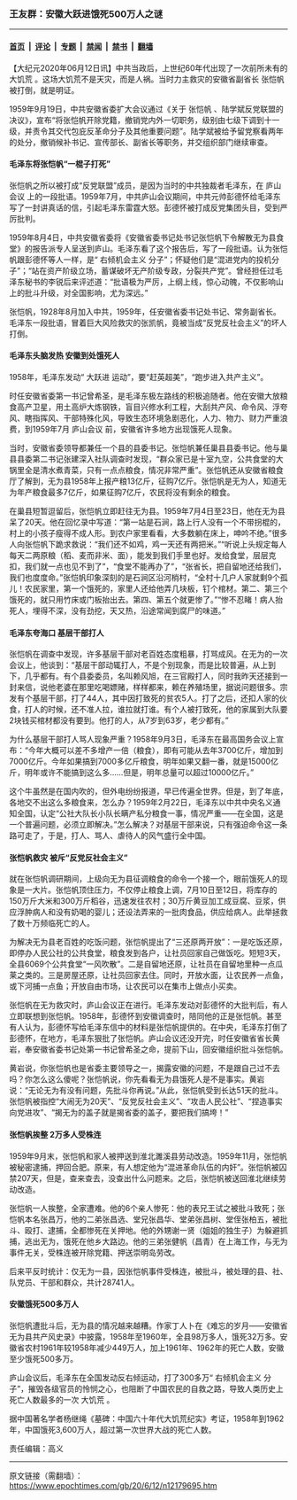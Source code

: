 ### 王友群：安徽大跃进饿死500万人之谜

---

#### [首页](../../../..?n12179695) &nbsp;|&nbsp; [评论](../../../../../epoch-comment?n12179695) &nbsp;|&nbsp; [专题](../../../../../epoch-special?n12179695) &nbsp;|&nbsp; [禁闻](../../../../../epoch-news?n12179695) &nbsp;|&nbsp; [禁书](../../../../../books?n12179695) &nbsp;|&nbsp; [翻墙](https://github.com/gfw-breaker/nogfw/blob/master/README.md?n12179695)


<div class="post_content" id="artbody" itemprop="articleBody">
 <!-- article content begin -->
 <p>
  【大纪元2020年06月12日讯】中共当政后，上世纪60年代出现了一次前所未有的
  <ok href="https://www.epochtimes.com/gb/tag/%E5%A4%A7%E9%A5%A5%E8%8D%92.html">
   大饥荒
  </ok>
  。这场大饥荒不是天灾，而是人祸。当时力主救灾的安徽省副省长
  <ok href="https://www.epochtimes.com/gb/tag/%E5%BC%A0%E6%81%BA%E5%B8%86.html">
   张恺帆
  </ok>
  被打倒，就是明证。
 </p>
 <p>
  1959年9月19日，中共安徽省委扩大会议通过《关于
  <ok href="https://www.epochtimes.com/gb/tag/%E5%BC%A0%E6%81%BA%E5%B8%86.html">
   张恺帆
  </ok>
  、陆学斌反党联盟的决议》，宣布“将张恺帆开除党籍，撤销党内外一切职务，级别由七级下调到十一级，并责令其交代包庇反革命分子及其他重要问题”。陆学斌被给予留党察看两年的处分，撤销候补书记、宣传部长、副省长等职务，并交组织部门继续审查。
 </p>
 <h4>
  毛泽东将张恺帆“一棍子打死”
 </h4>
 <p>
  张恺帆之所以被打成“反党联盟”成员，是因为当时的中共独裁者毛泽东，在
  <ok href="https://www.epochtimes.com/gb/tag/%E5%BA%90%E5%B1%B1%E4%BC%9A%E8%AE%AE.html">
   庐山会议
  </ok>
  上的一段批语。1959年7月，中共庐山会议期间，中共元帅彭德怀给毛泽东写了一封讲真话的信，引起毛泽东雷霆大怒。彭德怀被打成反党集团头目，受到严厉批判。
 </p>
 <p>
  1959年8月4日，中共安徽省委将《安徽省委书记处书记张恺帆下令解散无为县食堂》的报告派专人呈送到庐山。毛泽东看了这个报告后，写了一段批语。认为张恺帆跟彭德怀等人一样，是“
  <ok href="https://www.epochtimes.com/gb/tag/%E5%8F%B3%E5%80%BE%E6%9C%BA%E4%BC%9A%E4%B8%BB%E4%B9%89.html">
   右倾机会主义
  </ok>
  分子”；怀疑他们是“混进党内的投机分子”；“站在资产阶级立场，蓄谋破坏无产阶级专政，分裂共产党”。曾经担任过毛泽东秘书的李锐后来评述道：“批语极为严厉，上纲上线，惊心动魄，不仅影响山上的批斗升级，对全国影响，尤为深远。”
 </p>
 <p>
  张恺帆，1928年8月加入中共，1959年，任安徽省委书记处书记、常务副省长。毛泽东一段批语，冒着巨大风险救灾的张凯帆，竟被当成“反党反社会主义”的坏人打倒。
 </p>
 <h4>
  毛泽东头脑发热 安徽到处饿死人
 </h4>
 <p>
  1958年，毛泽东发动“
  <ok href="https://www.epochtimes.com/gb/tag/%E5%A4%A7%E8%B7%83%E8%BF%9B.html">
   大跃进
  </ok>
  运动”，要“赶英超美”，“跑步进入共产主义”。
 </p>
 <p>
  时任安徽省委第一书记曾希圣，是毛泽东极左路线的积极追随者。他在安徽大放粮食高产卫星，用土高炉大炼钢铁，盲目兴修水利工程，大刮共产风、命令风、浮夸风、瞎指挥风、干部特殊化风，导致生态环境急剧恶化，人力、物力、财力严重浪费，到1959年7月
  <ok href="https://www.epochtimes.com/gb/tag/%E5%BA%90%E5%B1%B1%E4%BC%9A%E8%AE%AE.html">
   庐山会议
  </ok>
  前，安徽省许多地方出现饿死人现象。
 </p>
 <p>
  当时，安徽省委领导都兼任一个县的县委书记。张恺帆兼任巢县县委书记。他与巢县县委第二书记张建深入社队调查时发现，“群众家已是十室九空，公共食堂的大锅里全是清水煮青菜，只有一点点粮食，情况非常严重”。张恺帆还从安徽省粮食厅了解到，无为县1958年上报产粮13亿斤，征购7亿斤。张恺帆是无为人，知道无为年产粮食最多7亿斤，如果征购7亿斤，农民将没有剩余的粮食。
 </p>
 <p>
  在巢县短暂逗留后，张恺帆立即赶往无为县。1959年7月4日至23日，他在无为县呆了20天。他在回忆录中写道：“第一站是石涧，路上行人没有一个不带拐棍的，村上的小孩子瘦得不成人形。到农户家里看看，大多数躺在床上，呻吟不绝。”很多人向张恺帆下跪求救说：“我们还不如鸡，鸡一天还有两把米。”“听说上头规定每人每天二两原粮（稻、麦而非米、面），能发到我们手里也好。发给食堂，层层克扣，我们就一点也见不到了”，“食堂不能再办了”，“张省长，把自留地还给我们，我们也度度命。”张恺帆印象深刻的是石涧区沿河梢村，“全村十几户人家就剩9个孤儿！农民家里，第一个饿死的，家里人还给他弄几块板，钉个棺材。第二、第三个饿死的，就只用竹床或门板抬出去。第四、第五个就更惨了。”“惨不忍睹！病人抬死人，埋得不深，没有劲挖，天又热，沿途常闻到腐尸的味道。”
 </p>
 <h4>
  毛泽东夸海口 基层干部打人
 </h4>
 <p>
  张恺帆在调查中发现，许多基层干部对老百姓态度粗暴，打骂成风。在无为的一次会议上，他谈到：“基层干部动辄打人，不是个别现象，而是比较普遍，从上到下，几乎都有。有个县委委员，名叫赖风旭，在三官殿打人，同时我昨天还接到一封来信，说他老婆在那里吃喝嫖赌，样样都来，赖在养殖场里，据说问题很多。宗发有个基层干部，打了44人，其中因打致死的贫农5人。打了之后，还扣人家的伙食，打人的时候，还不准人拉，谁拉就打谁。有个人被打致死，他的家属到大队要2块钱买棺材都没有要到。他打的人，从7岁到63岁，老少都有。”
 </p>
 <p>
  为什么基层干部打人骂人现象严重？1958年9月3日，毛泽东在最高国务会议上宣布：“今年大概可以差不多增产一倍（粮食），即有可能从去年3700亿斤，增加到7000亿斤。今年如果搞到7000多亿斤粮食，明年如果又翻一番，就是15000亿斤，明年或许不能搞到这么多……但是，明年总量可以超过10000亿斤。”
 </p>
 <p>
  这个牛虽然是在国内吹的，但外电纷纷报道，早已传遍全世界。但是，到了年底，各地交不出这么多粮食来，怎么办？1959年2月22日，毛泽东以中共中央名义通知全国，认定“公社大队长小队长瞒产私分粮食一事，情况严重——在全国，这是一个普遍问题，必须立即解决。”怎么解决？对基层干部来说，只有强迫命令这一条路可走了，于是，打人、骂人、虐待人的风气盛行全中国。
 </p>
 <h4>
  张恺帆救灾 被斥“反党反社会主义”
 </h4>
 <p>
  就在张恺帆调研期间，上级向无为县征调粮食的命令一个接一个，眼前饿死人的现象是一大片。张恺帆顶住压力，不仅停止粮食上调，7月10日至12日，将库存的150万斤大米和300万斤稻谷，迅速发往农村；30万斤黄豆加工成豆腐、豆浆，供应浮肿病人和没有奶喝的婴儿；还设法弄来的一批肉食品，供应给病人。此举拯救了数十万频临死亡的人。
 </p>
 <p>
  为解决无为县老百姓的吃饭问题，张恺帆提出了“三还原两开放”：一是吃饭还原，即停办人民公社的公共食堂，粮食发到各户，让社员回家自己做饭吃。短短3天，全县6069个公共食堂“一风吹散”。二是自留地还原，让社员在自留地里种一点瓜莱之类的。三是房屋还原，让社员回家去住。同时，开放水面，让农民养一点鱼，或下河捕一点鱼；开放自由市场，让农民可以在集市上做点小买卖。
 </p>
 <p>
  张恺帆在无为救灾时，庐山会议正在进行。毛泽东发动对彭德怀的大批判后，有人立即联想到张恺帆。1958年，彭德怀到安徽调查时，陪同他的正是张恺帆。甚至有人认为，彭德怀写给毛泽东信中的材料是张恺帆提供的。在中央，毛泽东打倒了彭德怀，在地方，毛泽东狠批了张恺帆。庐山会议还没开完，时任安徽省省长黄岩，奉安徽省委书记处第一书记曾希圣之命，提前下山，回安徽组织批斗张恺帆。
 </p>
 <p>
  黄岩说，你张恺帆也是省委主要领导之一，揭露安徽的问题，不是跟自己过不去吗？你怎么这么傻呢？张恺帆说，你先看看无为县饿死人是不是事实。黄岩说：“无论无为有没有问题，先批斗你再说。”从此，张恺帆受到长达51天的批斗。张恺帆被指控“大闹无为20天”、“反党反社会主义”、“攻击人民公社”、“捏造事实向党进攻”、“揭无为的盖子就是揭省委的盖子，要把我们搞垮！”
 </p>
 <h4>
  张恺帆挨整 2万多人受株连
 </h4>
 <p>
  1959年9月末，张恺帆和家人被押送到淮北濉溪县劳动改造。1959年11月，张恺帆被秘密逮捕，押回合肥。原来，有人想定他为“混进革命队伍的内奸”。张恺帆被囚禁207天，但是，查来查去，没查出什么问题来。之后，张恺帆被送回淮北继续劳动改造。
 </p>
 <p>
  张恺帆一人挨整，全家遭难。他的6个亲人惨死：他的表兄王试之被批斗致死；张恺帆本名张昌万，他的二弟张昌选、堂兄张昌华、堂弟张昌树、堂侄张柏五，被批斗、殴打、逮捕，全都惨死在关押地。他的外甥谢一贤（姐姐的独生子）为躲避抓捕，逃出无为，饿死在他乡大路边。他的三弟张健帆（昌青）在上海工作，与无为事件无关，受株连被开除党籍、押送崇明岛劳改。
 </p>
 <p>
  后来平反时统计：仅无为一县，因张恺帆事件受株连，被批斗，被处理的县、社、队党员、干部和群众，共计28741人。
 </p>
 <h4>
  安徽饿死500多万人
 </h4>
 <p>
  张恺帆遭批斗后，无为县的情况越来越糟。作家丁人卜在《难忘的岁月——安徽省无为县共产风史录》中披露，1958年至1960年，全县98万多人，饿死32万多。安徽省农村1961年较1958年减少449万人，加上1961年、1962年的死亡人数，安徽至少饿死500多万。
 </p>
 <p>
  庐山会议后，毛泽东在全国发动反右倾运动，打了300多万“
  <ok href="https://www.epochtimes.com/gb/tag/%E5%8F%B3%E5%80%BE%E6%9C%BA%E4%BC%9A%E4%B8%BB%E4%B9%89.html">
   右倾机会主义
  </ok>
  分子”，摧毁各级官员的怜悯之心，也阻断了中国农民的自救之路，导致人类历史上死亡人数最多的一次
  <ok href="https://www.epochtimes.com/gb/tag/%E5%A4%A7%E9%A5%A5%E8%8D%92.html">
   大饥荒
  </ok>
  。
 </p>
 <p>
  据中国著名学者杨继绳《墓碑：中国六十年代大饥荒纪实》考证，1958年到1962年，中国饿死3,600万人，超过第一次世界大战的死亡人数。
 </p>
 <p>
  责任编辑：高义
 </p>
 <!-- article content end -->
 <div id="below_article_ad">
 </div>
</div>


---

原文链接（需翻墙）：https://www.epochtimes.com/gb/20/6/12/n12179695.htm